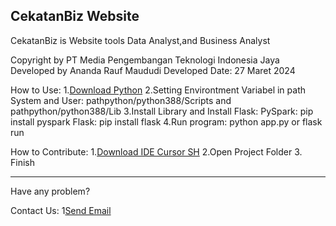 CekatanBiz Website
------------------------------------------------------------------------------------------------------------------------------------------------------------------------------------------------------------------------

CekatanBiz is Website tools Data Analyst,and Business Analyst

Copyright by PT Media Pengembangan Teknologi Indonesia Jaya
Developed by Ananda Rauf Maududi
Developed Date: 27 Maret 2024

How to Use:
1.[Download Python](https://www.python.org/downloads/)
2.Setting Environtment Variabel in path System and User: pathpython/python388/Scripts and pathpython/python388/Lib
3.Install Library and Install Flask: PySpark: pip install pyspark Flask: pip install flask
4.Run program: python app.py or flask run

How to Contribute:
1.[Download IDE Cursor SH](https://cursor.sh/)
2.Open Project Folder
3. Finish

-----------------------------------------------------------------------------------------------------------------------------------------------------------------------------------------------------------------------

Have any problem?

Contact Us:
1[Send Email](https://mailto:tmdgroupid@gmail.com)

